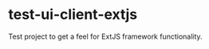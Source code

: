 test-ui-client-extjs
====================
Test project to get a feel for ExtJS framework functionality.
